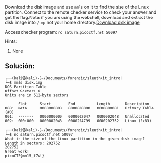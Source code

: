 Download the disk image and use `mmls` on it to find the size of the Linux partition. Connect to the remote checker service to check your answer and get the flag.Note: if you are using the webshell, download and extract the disk image into `/tmp` not your home directory.[Download disk image](https://artifacts.picoctf.net/c/164/disk.img.gz)

Access checker program: `nc saturn.picoctf.net 50097`

Hints:
1. None

## Solución:
```
┌──(kali㉿kali)-[~/Documents/forensic/sleuthkit_intro]
└─$ mmls disk.img        
DOS Partition Table
Offset Sector: 0
Units are in 512-byte sectors

      Slot      Start        End          Length       Description
000:  Meta      0000000000   0000000000   0000000001   Primary Table (#0)
001:  -------   0000000000   0000002047   0000002048   Unallocated
002:  000:000   0000002048   0000204799   0000202752   Linux (0x83)
                                                                                                                    
┌──(kali㉿kali)-[~/Documents/forensic/sleuthkit_intro]
└─$ nc saturn.picoctf.net 50097 
What is the size of the Linux partition in the given disk image?
Length in sectors: 202752
202752
Great work!
picoCTF{mm15_f7w!}

```